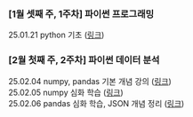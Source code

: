 ### [1월 셋째 주, 1주차] 파이썬 프로그래밍
25.01.21 python 기초 ([링크](./Folder/Jan/2025-01-21.md))


### [2월 첫째 주, 2주차] 파이썬 데이터 분석 
25.02.04 numpy, pandas 기본 개념 강의 ([링크](./Folder/Feb/2025-02-04.md)) <br>
25.02.05 numpy 심화 학습 ([링크](./Folder/Feb/2025-02-05.md)) <br>
25.02.06 pandas 심화 학습, JSON 개념 정리 ([링크](./Folder/Feb/2025-02-06.md)) <br>

